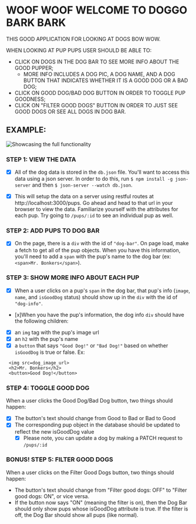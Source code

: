 # WOOF WOOF WELCOME TO DOGGO BARK BARK

THIS GOOD APPLICATION FOR LOOKING AT DOGS BOW WOW.

WHEN LOOKING AT PUP PUPS USER SHOULD BE ABLE TO:
 - CLICK ON DOGS IN THE DOG BAR TO SEE MORE INFO ABOUT THE GOOD PUPPER;
   - MORE INFO INCLUDES A DOG PIC, A DOG NAME, AND A DOG BUTTON THAT INDICATES
     WHETHER IT IS A GOOD DOG OR A BAD DOG;
 - CLICK ON GOOD DOG/BAD DOG BUTTON IN ORDER TO TOGGLE PUP GOODNESS;
 - CLICK ON "FILTER GOOD DOGS" BUTTON IN ORDER TO JUST SEE GOOD DOGS OR SEE
   ALL DOGS IN DOG BAR.

## EXAMPLE:
![Showcasing the full functionality](woof-woof-demo.gif)

### STEP 1: VIEW THE DATA

- [x] All of the dog data is stored in the `db.json` file. You'll want to access this data
using a json server. In order to do this, run `$ npm install -g json-server` and
then `$ json-server --watch db.json`.

- [x] This will setup the data on a server using restful routes at http://localhost:3000/pups.
Go ahead and head to that url in your browser to view the data.
Familiarize yourself with the attributes for each pup. Try going to `/pups/:id` to see an individual pup as well.

### STEP 2: ADD PUPS TO DOG BAR
- [x] On the page, there is a `div` with the id of `"dog-bar"`. On page load, make a fetch
to get all of the pup objects. When you have this information, you'll need to add
a `span` with the pup's name to the dog bar (ex: `<span>Mr. Bonkers</span>`).

### STEP 3: SHOW MORE INFO ABOUT EACH PUP
- [x] When a user clicks on a pup's `span` in the dog bar, that pup's info (`image`, `name`, and `isGoodDog` status) should show up in the `div` with the id of `"dog-info"`.
- [x]When you have the pup's information, the dog info `div` should have the following children:
 - [x] an `img` tag with the pup's image url
 - [x] an `h2` with the pup's name
 - [x] a `button` that says `"Good Dog!"` or `"Bad Dog!"` based on whether `isGoodDog` is true or false.
 Ex:
 ```
  <img src=dog_image_url>
  <h2>Mr. Bonkers</h2>
  <button>Good Dog!</button>
 ```

### STEP 4: TOGGLE GOOD DOG
 When a user clicks the Good Dog/Bad Dog button, two things should happen:
  - [x] The button's text should change from Good to Bad or Bad to Good
  - [x] The corresponding pup object in the database should be updated to reflect the new isGoodDog value
    - [x] Please note, you can update a dog by making a PATCH request to `/pups/:id`

### BONUS! STEP 5: FILTER GOOD DOGS
When a user clicks on the Filter Good Dogs button, two things should happen:
 - The button's text should change from "Filter good dogs: OFF" to "Filter good dogs: ON", or vice versa.
 - If the button now says "ON" (meaning the filter is on), then the Dog Bar should only show pups whose isGoodDog attribute is true. If the filter is off, the Dog Bar should show all pups (like normal).
